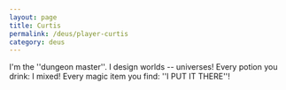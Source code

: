 ```yaml
---
layout: page
title: Curtis
permalink: /deus/player-curtis
category: deus
---
```

I'm the ''dungeon master''. I design worlds -- universes! Every potion you drink: I mixed! Every magic item you find: ''I PUT IT THERE''!
